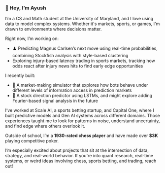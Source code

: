 ### 👋 Hey, I’m Ayush

I’m a CS and Math student at the University of Maryland, and I love using data to model complex systems. Whether it's markets, sports, or games, I'm drawn to environments where decisions matter.

Right now, I’m working on:

- ♟️ Predicting Magnus Carlsen’s next move using real-time probabilities, combining Stockfish analysis with style-based clustering
- Exploring injury-based latency trading in sports markets, tracking how odds react after injury news hits to find early edge opportunities

I recently built:
- 🤖 A market-making simulator that explores how bots behave under different levels of information access in prediction markets
- 🧠 A stock direction predictor using LSTMs, and might explore adding Fourier-based signal analysis in the future

I’ve worked at Scale AI, a sports betting startup, and Capital One, where I built predictive models and Gen AI systems across different domains. Those experiences taught me to look for patterns in noise, understand uncertainty, and find edge where others overlook it.

Outside of school, I’m a **1930-rated chess player** and have made over **$3K** playing competitive poker.

I’m especially excited about projects that sit at the intersection of data, strategy, and real-world behavior. If you're into quant research, real-time systems, or weird ideas involving chess, sports betting, and trading, reach out!
